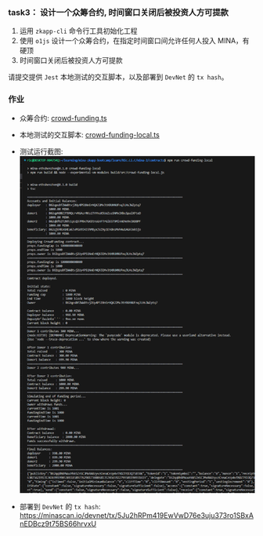 ### task3： 设计一个众筹合约, 时间窗口关闭后被投资人方可提款

1. 运用 `zkapp-cli` 命令行工具初始化工程
2. 使用 `o1js` 设计一个众筹合约，在指定时间窗口间允许任何人投入 MINA，有硬顶
3. 时间窗口关闭后被投资人方可提款

请提交提供 `Jest` 本地测试的交互脚本，以及部署到 `DevNet` 的 `tx hash`。

### 作业

-   众筹合约: [crowd-funding.ts](crowd-funding.ts)

-   本地测试的交互脚本: [crowd-funding-local.ts](crowd-funding-local.ts)

-   测试运行截图: ![Screenshot](task3.png)

-   部署到 `DevNet` 的 `tx hash`: https://minascan.io/devnet/tx/5Ju2hRPm419EwVwD76e3uju373ro1SBxAnEDBcz9t75BS66hrvxU
